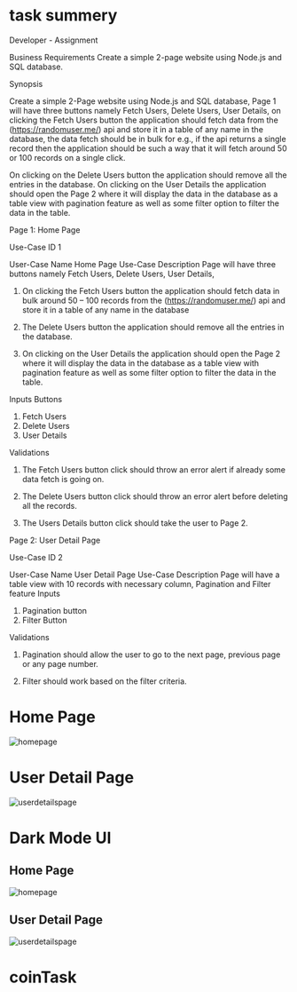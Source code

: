 # task summery
Developer - Assignment 
 
Business Requirements
Create a simple 2-page website using Node.js and SQL database.

Synopsis

Create a simple 2-Page website using Node.js and SQL database, Page 1 will have three buttons namely Fetch Users, Delete Users, User Details, on clicking the Fetch Users button the application should fetch data from the (https://randomuser.me/) api and store it in a table of any name in the database, the data fetch should be in bulk for e.g., if the api returns a single record then the application should be such a way that it will fetch around 50 or 100 records on a single click. 

On clicking on the Delete Users button the application should remove all the entries in the database. On clicking on the User Details the application should open the Page 2 where it will display the data in the database as a table view with pagination feature as well as some filter option to filter the data in the table.
 
 
 
Page 1: Home Page

 
Use-Case ID 1

User-Case Name
Home Page
Use-Case Description
Page will have three buttons namely Fetch Users, Delete Users, User Details,
 
1. On clicking the Fetch Users button the application should fetch data in bulk around 50 – 100 records from the (https://randomuser.me/) api and store it in a table    of any name in the database

2. The Delete Users button the application should remove all the entries in the database.
 
3. On clicking on the User Details the application should open the Page 2 where it will display the data in the database as a table view with pagination feature as well as some filter option to filter the data in the table.
 
Inputs
Buttons

1. Fetch Users
2. Delete Users
3. User Details


Validations
 
1. The Fetch Users button click should throw an error alert if already some data fetch is going on.
 
2. The Delete Users button click should throw an error alert before deleting all the records.
 
3. The Users Details button click should take the user to Page 2.
 
 
Page 2: User Detail Page
 
 
Use-Case ID 2

User-Case Name
User Detail Page
Use-Case Description
Page will have a table view with 10 records with necessary column, Pagination and Filter feature
Inputs

1. Pagination button
2. Filter Button
 
Validations
 
1. Pagination should allow the user to go to the next page, previous page or any page number.
 
2. Filter should work based on the filter criteria.
 
 <!DOCTYPE html>
<html lang="en">
<head>
  <meta charset="UTF-8">
  <meta http-equiv="X-UA-Compatible" content="IE=edge">
  <meta name="viewport" content="width=device-width, initial-scale=1.0">
  <title>Application UI</title>
</head>
<body>
 <h1>Home Page</h1>
  <img src="https://i.imgur.com/9C0zZ0P.png"  alt="homepage" />
 <br />
  <h1>User Detail Page</h1>
  <img src="https://i.imgur.com/AQSfbGP.png"  alt="userdetailspage" />
 <br />
  <h1>Dark Mode UI</h1>
  <h2>Home Page</h2>
  <img src="https://i.imgur.com/qOyzKN4.png"  alt="homepage" />
 <br />
  <h2>User Detail Page</h2>
  <img src="https://i.imgur.com/Ey0UNvv.png"  alt="userdetailspage" />
</body>
</html>

# coinTask
